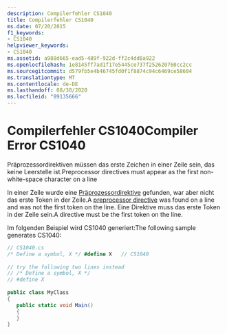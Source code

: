 ```yaml
---
description: Compilerfehler CS1040
title: Compilerfehler CS1040
ms.date: 07/20/2015
f1_keywords:
- CS1040
helpviewer_keywords:
- CS1040
ms.assetid: a988d665-ead5-489f-922d-ff2c4dd8a922
ms.openlocfilehash: 1e8145ff7ad1f17e5445ce737f252620760cc2cc
ms.sourcegitcommit: d579fb5e4b46745fd0f1f8874c94c6469ce58604
ms.translationtype: MT
ms.contentlocale: de-DE
ms.lasthandoff: 08/30/2020
ms.locfileid: "89135666"
---
```

# <a name="compiler-error-cs1040"></a><span data-ttu-id="659a0-103">Compilerfehler CS1040</span><span class="sxs-lookup"><span data-stu-id="659a0-103">Compiler Error CS1040</span></span>
<span data-ttu-id="659a0-104">Präprozessordirektiven müssen das erste Zeichen in einer Zeile sein, das keine Leerstelle ist.</span><span class="sxs-lookup"><span data-stu-id="659a0-104">Preprocessor directives must appear as the first non-white-space character on a line</span></span>  
  
 <span data-ttu-id="659a0-105">In einer Zeile wurde eine [Präprozessordirektive](../language-reference/preprocessor-directives/index.md) gefunden, war aber nicht das erste Token in der Zeile.</span><span class="sxs-lookup"><span data-stu-id="659a0-105">A [preprocessor directive](../language-reference/preprocessor-directives/index.md) was found on a line and was not the first token on the line.</span></span> <span data-ttu-id="659a0-106">Eine Direktive muss das erste Token in der Zeile sein.</span><span class="sxs-lookup"><span data-stu-id="659a0-106">A directive must be the first token on the line.</span></span>  
  
 <span data-ttu-id="659a0-107">Im folgenden Beispiel wird CS1040 generiert:</span><span class="sxs-lookup"><span data-stu-id="659a0-107">The following sample generates CS1040:</span></span>  
  
```csharp  
// CS1040.cs  
/* Define a symbol, X */ #define X   // CS1040  
  
// try the following two lines instead  
// /* Define a symbol, X */  
// #define X  
  
public class MyClass  
{  
   public static void Main()  
   {  
   }  
}  
```
